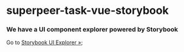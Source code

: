 # superpeer-task-vue-storybook

### We have a UI component explorer powered by Storybook

Go to [Storybook UI Explorer &raquo;](#ui);
